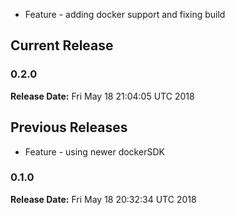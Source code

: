 * Feature - adding docker support and fixing build
## Current Release 
### 0.2.0 
**Release Date:** Fri May 18 21:04:05 UTC 2018     
## Previous Releases 
* Feature - using newer dockerSDK
### 0.1.0
**Release Date:** Fri May 18 20:32:34 UTC 2018

